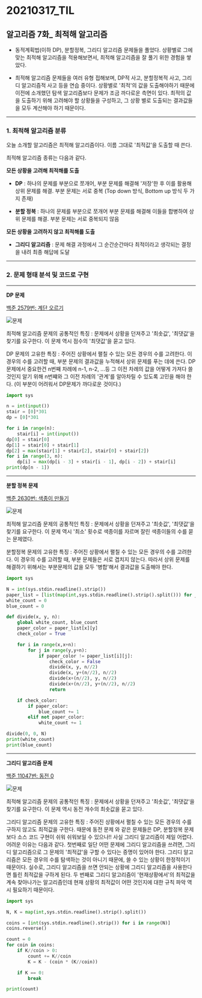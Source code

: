 20210317\_TIL
==============
알고리즘 7화_ 최적해 알고리즘
----------------------------------------

-   동적계획법(이하 DP), 분할정복, 그리디 알고리즘 문제들을 풀었다. 상황별로 그에 맞는 최적해 알고리즘을 적용해보면서, 최적해 알고리즘을 잘 풀기 위한 경험을 쌓았다.  

-   최적해 알고리즘 문제들을 여러 유형 접해보며, DP적 사고, 분할정복적 사고, 그리디 알고리즘적 사고 등을 연습 중이다. 상황별로 '최적'의 값을 도출해야하기 때문에 이전에 소개했던 탐색 알고리즘보다 문제가 조금 까다로운 측면이 있다. 최적의 값을 도출하기 위해 고려해야 할 상황들을 구성하고, 그 상황 별로 도출되는 결과값들을 모두 계산해야 하기 때문이다.

---


### **1\. 최적해 알고리즘 분류**

오늘 소개할 알고리즘은 최적해 알고리즘이다. 이름 그대로 '최적값'을 도출할 때 쓴다.  

최적해 알고리즘 종류는 다음과 같다.  

**모든 상황을 고려해 최적해를 도출**

-   **DP** : 하나의 문제를 부분으로 쪼개어, 부분 문제를 해결해 '저장'한 후 이를 활용해 상위 문제를 해결. 부분 문제는 서로 중복 (Top down 방식, Bottom up 방식 두 가지 존재)

-   **분할 정복** : 하나의 문제를 부분으로 쪼개어 부분 문제를 해결해 이들을 합병하여 상위 문제를 해결. 부분 문제는 서로 중복되지 않음


**모든 상황을 고려하지 않고 최적해를 도출**

-   **그리디 알고리즘** : 문제 해결 과정에서 그 순간순간마다 최적이라고 생각되는 결정을 내려 최종 해답에 도달

---


### **2\. 문제 형태 분석 및 코드로 구현**

---


**DP 문제**

[백준 2579번: 계단 오르기](https://www.acmicpc.net/problem/2579)

![문제](https://img1.daumcdn.net/thumb/R1280x0/?scode=mtistory2&fname=https%3A%2F%2Fblog.kakaocdn.net%2Fdn%2FYTNm4%2Fbtq0pxi1KgG%2FMVwVxRrSKppvCeK8fF6Hhk%2Fimg.png)

최적해 알고리즘 문제의 공통적인 특징 : 문제에서 상황을 던져주고 '최솟값', '최댓값'을 찾기를 요구한다. 이 문제 역시 점수의 '최댓값'을 묻고 있다.

DP 문제의 고유한 특징 : 주어진 상황에서 펼칠 수 있는 모든 경우의 수를 고려한다. 이 경우의 수를 고려할 때, 부분 문제의 결과값을 누적해서 상위 문제를 푸는 데에 쓴다. DP 문제에서 중요한건 n번째 차례에 n-1, n-2, ...등 그 이전 차례의 값을 어떻게 가져다 쓸 것인지 알기 위해 n번쨰와 그 이전 차례의 '관계'를 알아차릴 수 있도록 고민을 해야 한다. (이 부분이 어려워서 DP문제가 까다로운 것이다.)

```python
import sys

n = int(input())
stair = [0]*301
dp = [0]*301

for i in range(n):
    stair[i] = int(input())
dp[0] = stair[0]
dp[1] = stair[0] + stair[1]
dp[2] = max(stair[1] + stair[2], stair[0] + stair[2])
for i in range(3, n):
    dp[i] = max(dp[i - 3] + stair[i - 1], dp[i - 2]) + stair[i]
print(dp[n - 1])
```

---


**분할 정복 문제**

[백준 2630번: 색종이 만들기](https://www.acmicpc.net/problem/2630)

![문제](https://img1.daumcdn.net/thumb/R1280x0/?scode=mtistory2&fname=https%3A%2F%2Fblog.kakaocdn.net%2Fdn%2Fy7CfA%2Fbtq0oahxLQ4%2FKiC55t8h0Vstfda4PMOLrk%2Fimg.png)

최적해 알고리즘 문제의 공통적인 특징 : 문제에서 상황을 던져주고 '최솟값', '최댓값'을 찾기를 요구한다. 이 문제 역시 '최소' 횟수로 색종이를 자르며 잘린 색종이들의 수를 묻는 문제였다.

분할정복 문제의 고유한 특징 : 주어진 상황에서 펼칠 수 있는 모든 경우의 수를 고려한다. 이 경우의 수를 고려할 때, 부분 문제들은 서로 겹치지 않는다. 따라서 상위 문제를 해결하기 위해서는 부분문제의 값을 모두 '병합'해서 결과값을 도출해야 한다.

```python
import sys

N = int(sys.stdin.readline().strip())
paper_list = [list(map(int,sys.stdin.readline().strip().split())) for _ in range(N)]
white_count = 0
blue_count = 0

def divide(x, y, n):
    global white_count, blue_count
    paper_color = paper_list[x][y]
    check_color = True

    for i in range(x,x+n):
        for j in range(y,y+n):
            if paper_color != paper_list[i][j]:
                check_color = False
                divide(x, y, n//2)
                divide(x, y+(n//2), n//2)
                divide(x+(n//2), y, n//2)
                divide(x+(n//2), y+(n//2), n//2)
                return

    if check_color:
        if paper_color:
            blue_count += 1
        elif not paper_color:
            white_count += 1

divide(0, 0, N)
print(white_count)
print(blue_count)
```

---


**그리디 알고리즘 문제**

[백준 11047번: 동전 0](https://www.acmicpc.net/problem/11047)

![문제](https://img1.daumcdn.net/thumb/R1280x0/?scode=mtistory2&fname=https%3A%2F%2Fblog.kakaocdn.net%2Fdn%2FzPGLm%2Fbtq0iXRiAlz%2FCGBNdU13FmyXql5IZioe00%2Fimg.png)

최적해 알고리즘 문제의 공통적인 특징 : 문제에서 상황을 던져주고 '최솟값', '최댓값'을 찾기를 요구한다. 이 문제 역시 동전 개수의 최솟값을 묻고 있다.

그리디 알고리즘 문제의 고유한 특징 : 주어진 상황에서 펼칠 수 있는 모든 경우의 수를 구하지 않고도 최적값을 구한다. 때문에 동전 문제 와 같은 문제들은 DP, 분할정복 문제보다 소스 코드 구현이 쉬워 쉬워보일 수 있으나!! 사실 그리디 알고리즘이 제일 어렵다. 어려운 이유는 다음과 같다. 첫번째로 일단 어떤 문제에 그리디 알고리즘을 쓰려면, 그리디 알고리즘으로 그 문제의 '최적값'을 구할 수 있다는 증명이 있어야 한다. 그리디 알고리즘은 모든 경우의 수를 탐색하는 것이 아니기 때문에, 쓸 수 있는 상황이 한정적이기 때문이다. 실수로, 그리디 알고리즘을 쓰면 안되는 상황에 그리디 알고리즘을 사용한다면 틀린 최적값을 구하게 된다. 두 번째로 그리디 알고리즘이 '현재상황에서'의 최적값을 계속 찾아나가는 알고리즘인데 현재 상황의 최적값이 어떤 것인지에 대한 규칙 파악 역시 필요하기 때문이다.

```python
import sys

N, K = map(int,sys.stdin.readline().strip().split())

coins = [int(sys.stdin.readline().strip()) for i in range(N)]
coins.reverse()

count = 0
for coin in coins:
    if K//coin > 0:
        count += K//coin
        K = K - (coin * (K//coin))

    if K == 0:
        break

print(count)
```